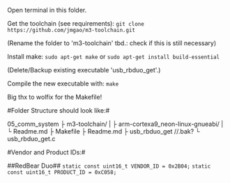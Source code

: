 Open terminal in this folder.

Get the toolchain (see requirements):
    `git clone https://github.com/jmgao/m3-toolchain.git`

(Rename the folder to 'm3-toolchain' tbd.: check if this is still necessary)

Install make:
    `sudo apt-get make` or `sudo apt-get install build-essential`

(Delete/Backup existing executable 'usb_rbduo_get'.)

Compile the new executable with:
    `make`

Big thx to wolfix for the Makefile!

#Folder Structure should look like:#

05_comm_system
  ├ m3-toolchain/
  | ├ arm-cortexa9_neon-linux-gnueabi/
  | └ Readme.md
  ├ Makefile
  ├ Readme.md
  ├ usb_rbduo_get //.bak?
  └ usb_rbduo_get.c

#Vendor and Product IDs:#

##RedBear Duo##
`static const uint16_t VENDOR_ID = 0x2B04;`
`static const uint16_t PRODUCT_ID = 0xC058;`